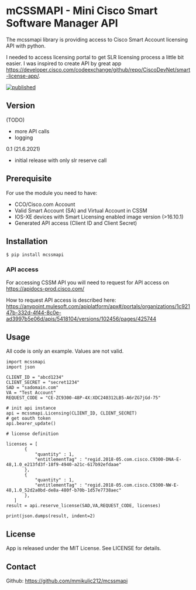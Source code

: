 # mCSSMAPI - Mini Cisco Smart Software Manager API
The mcssmapi library is providing access to Cisco Smart Account licensing API with python.

I needed to access licensing portal to get SLR licensing process a little bit easier.
I was inspired to create API by great app https://developer.cisco.com/codeexchange/github/repo/CiscoDevNet/smart-license-app/.

[![published](https://static.production.devnetcloud.com/codeexchange/assets/images/devnet-published.svg)](https://developer.cisco.com/codeexchange/github/repo/mmikulic212/mcssmapi)

## Version
(TODO)
- more API calls
- logging

0.1 (21.6.2021)
- initial release with only slr reserve call

## Prerequisite

For use the module you need to have:
- CCO/Cisco.com Account
- Valid Smart Account (SA) and Virtual Account in CSSM
- IOS-XE devices with Smart Licensing enabled image version (>16.10.1)
- Generated API access (Client ID and Client Secret)

## Installation

```
$ pip install mcssmapi
```
### API access
For accessing CSSM API you will need to request for API access on https://apidocs-prod.cisco.com/

How to request API access is described here: https://anypoint.mulesoft.com/apiplatform/apx#/portals/organizations/1c92147b-332d-4f44-8c0e-ad3997b5e06d/apis/5418104/versions/102456/pages/425744


## Usage

All code is only an example. Values are not valid.

```
import mcssmapi
import json

CLIENT_ID = "abcd1234"
CLIENT_SECRET = "secret1234"
SAD = "sadomain.com"
VA = "Test Account"
REQUEST_CODE = "CE-ZC9300-48P-4X:XDC240312LB5-A6rZG7jGd-75"

# init api instance
api = mcssmapi.Licensing(CLIENT_ID, CLIENT_SECRET)
# get oauth token
api.bearer_update()

# license definition

licenses = [
       {
           "quantity" : 1,
           "entitlementTag" : "regid.2018-05.com.cisco.C9300-DNA-E-48,1.0_e213fd3f-18f9-4940-a21c-617b92efdaae"
       },
       {
           "quantity" : 1,
           "entitlementTag" : "regid.2018-05.com.cisco.C9300-NW-E-48,1.0_52d2a0bd-de8a-480f-b70b-1d57e7738aec"
       },
   ]
result = api.reserve_license(SAD,VA,REQUEST_CODE, licenses)

print(json.dumps(result, indent=2)

```
## License

App is released under the MIT License. See LICENSE for details.

## Contact

Github: https://github.com/mmikulic212/mcssmapi
